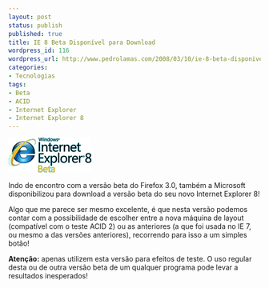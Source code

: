 ```yaml
---
layout: post
status: publish
published: true
title: IE 8 Beta Disponível para Download
wordpress_id: 116
wordpress_url: http://www.pedrolamas.com/2008/03/10/ie-8-beta-disponivel-para-download/
categories:
- Tecnologias
tags:
- Beta
- ACID
- Internet Explorer
- Internet Explorer 8
---
```

[![Internet Explorer 8 Beta](wp-content/uploads/2008/03/ie8_beta.gif)](http://www.microsoft.com/windows/products/winfamily/ie/ie8/getitnow.mspx "Internet Explorer 8 Beta")

Indo de encontro com a versão beta do Firefox 3.0, também a Microsoft disponibilizou para download a versão beta do seu novo Internet Explorer 8!

Algo que me parece ser mesmo excelente, é que nesta versão podemos contar com a possibilidade de escolher entre a nova máquina de layout (compatível com o teste ACID 2) ou as anteriores (a que foi usada no IE 7, ou mesmo a das versões anteriores), recorrendo para isso a um simples botão!

**Atenção:** apenas utilizem esta versão para efeitos de teste. O uso regular desta ou de outra versão beta de um qualquer programa pode levar a resultados inesperados!
